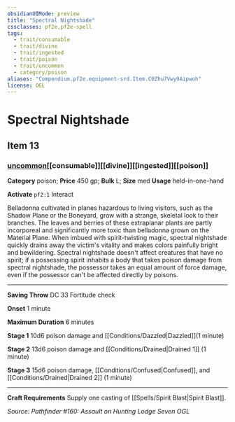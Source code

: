 ```yaml
---
obsidianUIMode: preview
title: "Spectral Nightshade"
cssclasses: pf2e,pf2e-spell
tags:
  - trait/consumable
  - trait/divine
  - trait/ingested
  - trait/poison
  - trait/uncommon
  - category/poison
aliases: "Compendium.pf2e.equipment-srd.Item.C0Zhu7Vwy9Aipwoh"
license: OGL
---
```

# Spectral Nightshade
## Item 13
### [uncommon](uncommon "Uncommon Rarity Trait")[[consumable]][[divine]][[ingested]][[poison]]

**Category** poison; 
**Price** 450 gp; 
**Bulk** L; **Size** med
**Usage** held-in-one-hand

**Activate** `pf2:1` Interact

Belladonna cultivated in planes hazardous to living visitors, such as the Shadow Plane or the Boneyard, grow with a strange, skeletal look to their branches. The leaves and berries of these extraplanar plants are partly incorporeal and significantly more toxic than belladonna grown on the Material Plane. When imbued with spirit-twisting magic, spectral nightshade quickly drains away the victim's vitality and makes colors painfully bright and bewildering. Spectral nightshade doesn't affect creatures that have no spirit; if a possessing spirit inhabits a body that takes poison damage from spectral nightshade, the possessor takes an equal amount of force damage, even if the possessor can't be affected directly by poisons.

* * *

**Saving Throw** DC 33 Fortitude check

**Onset** 1 minute

**Maximum Duration** 6 minutes

**Stage 1** 10d6 poison damage and [[Conditions/Dazzled|Dazzled]](1 minute)

**Stage 2** 13d6 poison damage and [[Conditions/Drained|Drained 1]] (1 minute)

**Stage 3** 15d6 poison damage, [[Conditions/Confused|Confused]], and [[Conditions/Drained|Drained 2]] (1 minute)

* * *

**Craft Requirements** Supply one casting of [[Spells/Spirit Blast|Spirit Blast]].

*Source: Pathfinder #160: Assault on Hunting Lodge Seven*
*OGL*